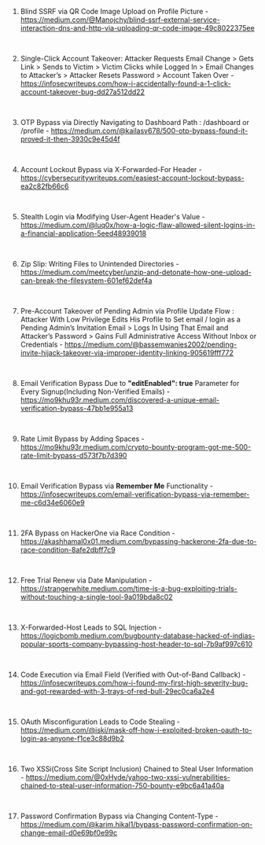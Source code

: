 1. Blind SSRF via QR Code Image Upload on Profile Picture - https://medium.com/@Manojchy/blind-ssrf-external-service-interaction-dns-and-http-via-uploading-qr-code-image-49c8022375ee
<br>

2. Single-Click Account Takeover: Attacker Requests Email Change > Gets Link > Sends to Victim > Victim Clicks while Logged In > Email Changes to Attacker’s > Attacker Resets Password > Account Taken Over - https://infosecwriteups.com/how-i-accidentally-found-a-1-click-account-takeover-bug-dd27a512dd22
<br>

3. OTP Bypass via Directly Navigating to Dashboard Path : /dashboard or /profile - https://medium.com/@kailasv678/500-otp-bypass-found-it-proved-it-then-3930c9e45d4f
<br>

4. Account Lockout Bypass via X-Forwarded-For Header - https://cybersecuritywriteups.com/easiest-account-lockout-bypass-ea2c82fb66c6
<br>

5. Stealth Login via Modifying User-Agent Header's Value - https://medium.com/@luq0x/how-a-logic-flaw-allowed-silent-logins-in-a-financial-application-5eed48939018
<br>

6. Zip Slip: Writing Files to Unintended Directories - https://medium.com/meetcyber/unzip-and-detonate-how-one-upload-can-break-the-filesystem-601ef62def4a
<br>

7. Pre-Account Takeover of Pending Admin via Profile Update Flow : Attacker With Low Privilege Edits His Profile to Set email / login as a Pending Admin’s Invitation Email > Logs In Using That Email and Attacker’s Password > Gains Full Administrative Access Without Inbox or Credentials - https://medium.com/@bassemwanies2002/pending-invite-hijack-takeover-via-improper-identity-linking-905619fff772
<br>

8. Email Verification Bypass Due to **"editEnabled": true** Parameter for Every Signup(Including Non-Verified Emails) - https://mo9khu93r.medium.com/discovered-a-unique-email-verification-bypass-47bb1e955a13
<br>

9. Rate Limit Bypass by Adding Spaces - https://mo9khu93r.medium.com/crypto-bounty-program-got-me-500-rate-limit-bypass-d573f7b7d390
<br>

10. Email Verification Bypass via **Remember Me** Functionality - https://infosecwriteups.com/email-verification-bypass-via-remember-me-c6d34e6060e9
<br>

11. 2FA Bypass on HackerOne via Race Condition - https://akashhamal0x01.medium.com/bypassing-hackerone-2fa-due-to-race-condition-8afe2dbff7c9
<br>

12. Free Trial Renew via Date Manipulation - https://strangerwhite.medium.com/time-is-a-bug-exploiting-trials-without-touching-a-single-tool-9a019bda8c02
<br>

13. X-Forwarded-Host Leads to SQL Injection - https://logicbomb.medium.com/bugbounty-database-hacked-of-indias-popular-sports-company-bypassing-host-header-to-sql-7b9af997c610
<br>

14. Code Execution via Email Field (Verified with Out-of-Band Callback) - https://infosecwriteups.com/how-i-found-my-first-high-severity-bug-and-got-rewarded-with-3-trays-of-red-bull-29ec0ca6a2e4
<br>

15. OAuth Misconfiguration Leads to Code Stealing - https://medium.com/@iski/mask-off-how-i-exploited-broken-oauth-to-login-as-anyone-f1ce3c88d9b2
<br>

16. Two XSSi(Cross Site Script Inclusion) Chained to Steal User Information - https://medium.com/@0xHyde/yahoo-two-xssi-vulnerabilities-chained-to-steal-user-information-750-bounty-e9bc6a41a40a
<br>

17. Password Confirmation Bypass via Changing Content-Type - https://medium.com/@karim.hikal1/bypass-password-confirmation-on-change-email-d0e69bf0e99c
<br>
